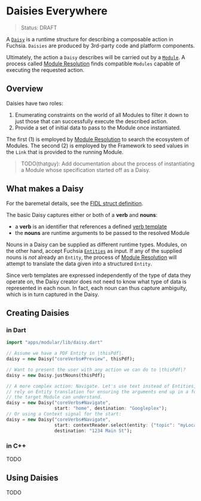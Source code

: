 Daisies Everywhere
===
> Status: DRAFT

A [`Daisy`](../services/story/daisy.fidl) is a runtime structure for describing
a composable action in Fuchsia. `Daisies` are produced by 3rd-party
code and platform components.

Ultimately, the action a `Daisy` describes will be carried out by a
[`Module`](module.md). A process called [Module
Resolution](module_resolution.md) finds compatible `Modules` capable of executing the
requested action.

## Overview

Daisies have two roles:

1. Enumerating constraints on the world of all Modules to filter it down to
   just those that can successfully execute the described action.
2. Provide a set of initial data to pass to the Module once instantiated.

The first (1) is employed by [Module Resolution](module_resolution.md) to
search the ecosystem of Modules. The second (2) is employed by the Framework to
seed values in the `Link` that is provided to the running Module.

> TODO(thatguy): Add documentation about the process of instantiating a Module whose 
> specification started off as a Daisy.

## What makes a Daisy

For the baremetal details, see the [FIDL struct
definition](../services/story/daisy.fidl).

The basic Daisy captures either or both of a **verb** and **nouns**:

* a **verb** is an identifier that references a defined [verb
  template](manifests/verb_template.md)
* the **nouns** are runtime arguments to be passed to the resolved Module

Nouns in a Daisy can be supplied as different runtime types. Modules, on the
other hand, accept Fuchsia [`Entities`](entity.md) as input. If any of the
supplied nouns is *not* already an `Entity`, the process of [Module
Resolution](module_resolution.md) will attempt to translate the data given into
a structured `Entity`.

Since verb templates are expressed independently of the type of data they
operate on, the Daisy creator does not need to know what type of data is
represented in each noun. In fact, each noun can thus capture ambiguity, which
is in turn captured in the Daisy.

## Creating Daisies

### in Dart

```dart
import "apps/modular/lib/daisy.dart"

// Assume we have a PDF Entity in |thisPdf|.
daisy = new Daisy("coreVerbs#Preview", thisPdf);

// Want to present the user with any action we can do to |thisPdf|?
daisy = new Daisy.justNouns(thisPdf);

// A more complex action: Navigate. Let's use text instead of Entities, and
// rely on Entity translation for ensuring the arguments end up in a format
// the target Module can understand.
daisy = new Daisy("coreVerbs#Navigate",
                  start: "home", destination: "Googleplex");
// Or using a Context signal for the start:
daisy = new Daisy("coreVerbs#Navigate",
                  start: contextReader.select(entity: {"topic": "myLocation"}),
                  destination: "1234 Main St");
```

### in C++

TODO

## Using Daisies

TODO